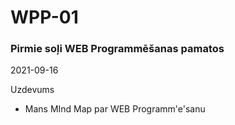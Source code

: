 # WPP-01
### Pirmie soļi WEB Programmēšanas pamatos

2021-09-16

Uzdevums
* Mans MInd Map par WEB Programm'e'sanu
